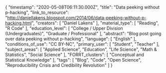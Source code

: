 {
    "timestamp": "2020-05-08T06:11:30.000Z",
    "title": "Data peeking without p-hacking",
    "link_to_resource": "http://daniellakens.blogspot.com/2014/06/data-peeking-without-p-hacking.html",
    "creators": [
        "Daniel Lakens"
    ],
    "material_type": [
        "Reading",
        "R Code"
    ],
    "education_level": [
        "College / Upper Division (Undergraduates)",
        "Graduate / Professional"
    ],
    "abstract": "Blog post going over data peeking without p-hacking",
    "language": [
        "English"
    ],
    "conditions_of_use": "CC BY-NC",
    "primary_user": [
        "Student",
        "Teacher"
    ],
    "subject_areas": [
        "Applied Science",
        "Education",
        "Life Science",
        "Math & Statistics",
        "Social Science"
    ],
    "FORRT_clusters": [
        "Conceptual and Statistical Knowledge"
    ],
    "tags": [
        "Blog",
        "Code",
        "Open Science",
        "Reproducibility Crisis and Credibility Revolution"
    ]
}